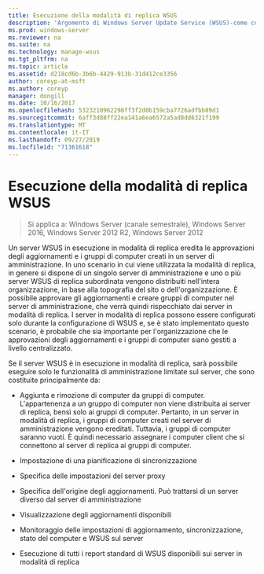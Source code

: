 ```yaml
---
title: Esecuzione della modalità di replica WSUS
description: 'Argomento di Windows Server Update Service (WSUS)-come configurare la modalità di replica '
ms.prod: windows-server
ms.reviewer: na
ms.suite: na
ms.technology: manage-wsus
ms.tgt_pltfrm: na
ms.topic: article
ms.assetid: d218cd6b-3b6b-4429-913b-31d412ce3356
author: coreyp-at-msft
ms.author: coreyp
manager: dongill
ms.date: 10/16/2017
ms.openlocfilehash: 5323210962298ff3f2d0b159cba7726adfbb89d1
ms.sourcegitcommit: 6aff3d88ff22ea141a6ea6572a5ad8dd6321f199
ms.translationtype: MT
ms.contentlocale: it-IT
ms.lasthandoff: 09/27/2019
ms.locfileid: "71361618"
---
```

# <a name="running-wsus-replica-mode"></a>Esecuzione della modalità di replica WSUS

>Si applica a: Windows Server (canale semestrale), Windows Server 2016, Windows Server 2012 R2, Windows Server 2012

Un server WSUS in esecuzione in modalità di replica eredita le approvazioni degli aggiornamenti e i gruppi di computer creati in un server di amministrazione. In uno scenario in cui viene utilizzata la modalità di replica, in genere si dispone di un singolo server di amministrazione e uno o più server WSUS di replica subordinata vengono distribuiti nell'intera organizzazione, in base alla topografia del sito o dell'organizzazione. È possibile approvare gli aggiornamenti e creare gruppi di computer nel server di amministrazione, che verrà quindi rispecchiato dai server in modalità di replica. I server in modalità di replica possono essere configurati solo durante la configurazione di WSUS e, se è stato implementato questo scenario, è probabile che sia importante per l'organizzazione che le approvazioni degli aggiornamenti e i gruppi di computer siano gestiti a livello centralizzato.

Se il server WSUS è in esecuzione in modalità di replica, sarà possibile eseguire solo le funzionalità di amministrazione limitate sul server, che sono costituite principalmente da:

-   Aggiunta e rimozione di computer da gruppi di computer. L'appartenenza a un gruppo di computer non viene distribuita ai server di replica, bensì solo ai gruppi di computer. Pertanto, in un server in modalità di replica, i gruppi di computer creati nel server di amministrazione vengono ereditati. Tuttavia, i gruppi di computer saranno vuoti. È quindi necessario assegnare i computer client che si connettono al server di replica ai gruppi di computer.

-   Impostazione di una pianificazione di sincronizzazione

-   Specifica delle impostazioni del server proxy

-   Specifica dell'origine degli aggiornamenti. Può trattarsi di un server diverso dal server di amministrazione

-   Visualizzazione degli aggiornamenti disponibili

-   Monitoraggio delle impostazioni di aggiornamento, sincronizzazione, stato del computer e WSUS sul server

-   Esecuzione di tutti i report standard di WSUS disponibili sui server in modalità di replica



